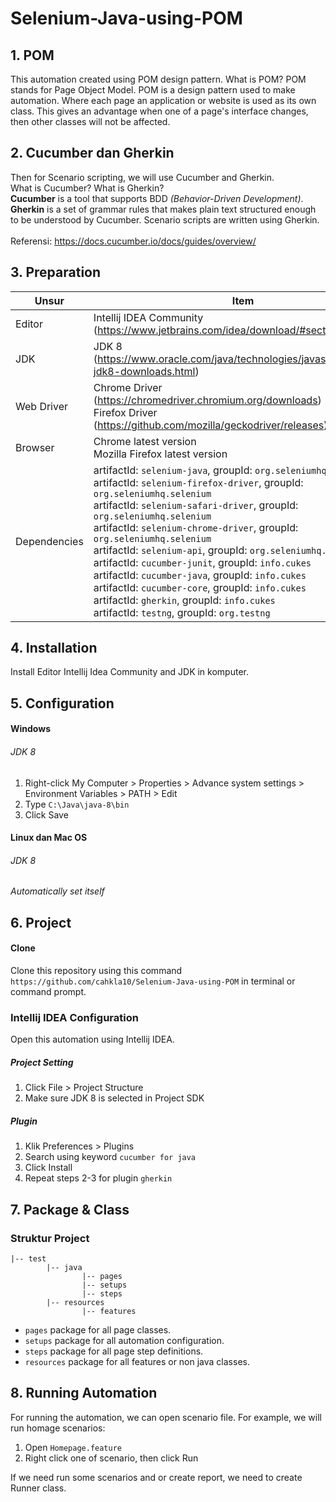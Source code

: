 # Selenium-Java-using-POM

## 1. POM

This automation created using POM design pattern. What is POM? POM stands for Page Object Model. POM is a design pattern used to make automation. Where each page an application or website is used as its own class. This gives an advantage when one of a page's interface changes, then other classes will not be affected. 

## 2. Cucumber dan Gherkin

Then for Scenario scripting, we will use Cucumber and Gherkin.<br/>
What is Cucumber? What is Gherkin?<br/>
**Cucumber** is a tool that supports BDD *(Behavior-Driven Development)*.<br/>
**Gherkin** is a set of grammar rules that makes plain text structured enough to be understood by Cucumber. Scenario scripts are written using Gherkin.<br/><br/>Referensi: https://docs.cucumber.io/docs/guides/overview/

## 3. Preparation

| Unsur        | Item                                                         |
| ------------ | ------------------------------------------------------------ |
| Editor       | Intellij IDEA Community (https://www.jetbrains.com/idea/download/#section=windows) |
| JDK          | JDK 8 (https://www.oracle.com/java/technologies/javase/javase-jdk8-downloads.html) |
| Web Driver   | Chrome Driver (https://chromedriver.chromium.org/downloads)<br />Firefox Driver (https://github.com/mozilla/geckodriver/releases) |
| Browser      | Chrome latest version<br />Mozilla Firefox latest version    |
| Dependencies | artifactId: `selenium-java`, groupId: `org.seleniumhq.selenium` <br />artifactId: `selenium-firefox-driver`, groupId: `org.seleniumhq.selenium`<br />artifactId: `selenium-safari-driver`, groupId: `org.seleniumhq.selenium`<br />artifactId: `selenium-chrome-driver`, groupId: `org.seleniumhq.selenium`<br />artifactId: `selenium-api`, groupId: `org.seleniumhq.selenium`<br />artifactId: `cucumber-junit`, groupId: `info.cukes`<br />artifactId: `cucumber-java`, groupId: `info.cukes`<br />artifactId: `cucumber-core`, groupId: `info.cukes`<br />artifactId: `gherkin`, groupId: `info.cukes`<br />artifactId: `testng`, groupId: `org.testng` |

## 4. Installation

Install Editor Intellij Idea Community and JDK in komputer.

## 5. Configuration

#### Windows

###### JDK 8

1. Right-click My Computer > Properties > Advance system settings > Environment Variables > PATH > Edit 
2. Type `C:\Java\java-8\bin` 
3. Click Save

#### Linux dan Mac OS

###### JDK 8

*Automatically set itself*

## 6. Project

#### Clone

Clone this repository using this command `https://github.com/cahkla10/Selenium-Java-using-POM` in terminal or command prompt.

### Intellij IDEA Configuration

Open this automation using Intellij IDEA.

##### Project Setting

1. Click File > Project Structure
2. Make sure JDK 8 is selected in Project SDK

##### Plugin

1. Klik Preferences > Plugins
2. Search using keyword `cucumber for java`
3. Click Install
4. Repeat steps 2-3 for plugin `gherkin`

## 7. Package & Class

### Struktur Project

```
|-- test
		|-- java
				|-- pages
				|-- setups
				|-- steps
		|-- resources
				|-- features
```

- `pages` package for all page classes.
- `setups` package for all automation configuration.
-  `steps` package for all page step definitions.
- `resources` package for all features or non java classes.

## 8. Running Automation

For running the automation, we can open scenario file. For example, we will run homage scenarios:

1. Open `Homepage.feature`
2. Right click one of scenario, then click Run

If we need run some scenarios and or create report, we need to create Runner class.